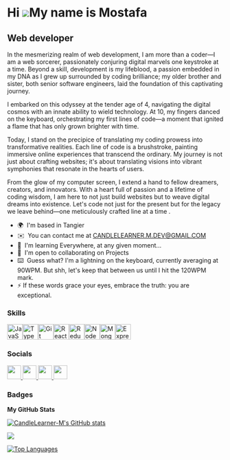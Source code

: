 Hi ![](https://user-images.githubusercontent.com/18350557/176309783-0785949b-9127-417c-8b55-ab5a4333674e.gif)My name is Mostafa
===============================================================================================================================

Web developer
-----------------------

In the mesmerizing realm of web development, I am more than a coder—I am a web sorcerer, passionately conjuring digital marvels one keystroke at a time. Beyond a skill, development is my lifeblood, a passion embedded in my DNA as I grew up surrounded by coding brilliance; my older brother and sister, both senior software engineers, laid the foundation of this captivating journey.

I embarked on this odyssey at the tender age of 4, navigating the digital cosmos with an innate ability to wield technology. At 10, my fingers danced on the keyboard, orchestrating my first lines of code—a moment that ignited a flame that has only grown brighter with time. 

Today, I stand on the precipice of translating my coding prowess into transformative realities. Each line of code is a brushstroke, painting immersive online experiences that transcend the ordinary. My journey is not just about crafting websites; it's about translating visions into vibrant symphonies that resonate in the hearts of users. 

From the glow of my computer screen, I extend a hand to fellow dreamers, creators, and innovators. With a heart full of passion and a lifetime of coding wisdom, I am here to not just build websites but to weave digital dreams into existence. Let's code not just for the present but for the legacy we leave behind—one meticulously crafted line at a time .

* 🌍  I'm based in Tangier
* ✉️  You can contact me at [CANDLELEARNER.M.DEV@GMAIL.COM](mailto:CandleLearner.M.DEV@GMAIL.COM)
* 🧠  I'm learning Everywhere, at any given moment...
* 🤝  I'm open to collaborating on Projects
* ⌨️​  Guess what? I'm a lightning on the keyboard, currently averaging at 90WPM. But shh, let's keep that between us until I hit the 120WPM mark.
* ⚡  If these words grace your eyes, embrace the truth: you are exceptional.

### Skills


<p align="left">
<a href="https://developer.mozilla.org/en-US/docs/Web/JavaScript" target="_blank" rel="noreferrer"><img src="https://raw.githubusercontent.com/danielcranney/readme-generator/main/public/icons/skills/javascript-colored.svg" width="36" height="36" alt="JavaScript" /></a><a href="https://www.typescriptlang.org/" target="_blank" rel="noreferrer"><img src="https://raw.githubusercontent.com/danielcranney/readme-generator/main/public/icons/skills/typescript-colored.svg" width="36" height="36" alt="TypeScript" /></a><a href="https://git-scm.com/" target="_blank" rel="noreferrer"><img src="https://raw.githubusercontent.com/danielcranney/readme-generator/main/public/icons/skills/git-colored.svg" width="36" height="36" alt="Git" /></a><a href="https://reactjs.org/" target="_blank" rel="noreferrer"><img src="https://raw.githubusercontent.com/danielcranney/readme-generator/main/public/icons/skills/react-colored.svg" width="36" height="36" alt="React" /></a><a href="https://redux.js.org/" target="_blank" rel="noreferrer"><img src="https://raw.githubusercontent.com/danielcranney/readme-generator/main/public/icons/skills/redux-colored.svg" width="36" height="36" alt="Redux" /></a><a href="https://nodejs.org/en/" target="_blank" rel="noreferrer"><img src="https://raw.githubusercontent.com/danielcranney/readme-generator/main/public/icons/skills/nodejs-colored.svg" width="36" height="36" alt="NodeJS" /></a><a href="https://www.mongodb.com/" target="_blank" rel="noreferrer"><img src="https://raw.githubusercontent.com/danielcranney/readme-generator/main/public/icons/skills/mongodb-colored.svg" width="36" height="36" alt="MongoDB" /></a><a href="https://expressjs.com/" target="_blank" rel="noreferrer"><img src="https://raw.githubusercontent.com/danielcranney/readme-generator/main/public/icons/skills/express-colored.svg" width="36" height="36" alt="Express" /></a>
</p>



### Socials


<p align="left"> <a href="https://www.dev.to/candlelearner" target="_blank" rel="noreferrer"> <picture> <source media="(prefers-color-scheme: dark)" srcset="https://raw.githubusercontent.com/danielcranney/readme-generator/main/public/icons/socials/devdotto-dark.svg" /> <source media="(prefers-color-scheme: light)" srcset="https://raw.githubusercontent.com/danielcranney/readme-generator/main/public/icons/socials/devdotto.svg" /> <img src="https://raw.githubusercontent.com/danielcranney/readme-generator/main/public/icons/socials/devdotto.svg" width="32" height="32" /> </picture> </a> <a href="https://www.github.com/CandleLearner-M" target="_blank" rel="noreferrer"> <picture> <source media="(prefers-color-scheme: dark)" srcset="https://raw.githubusercontent.com/danielcranney/readme-generator/main/public/icons/socials/github-dark.svg" /> <source media="(prefers-color-scheme: light)" srcset="https://raw.githubusercontent.com/danielcranney/readme-generator/main/public/icons/socials/github.svg" /> <img src="https://raw.githubusercontent.com/danielcranney/readme-generator/main/public/icons/socials/github.svg" width="32" height="32" /> </picture> </a> <a href="https://www.linkedin.com/in/mostafa-el-issati-8a41892a3/" target="_blank" rel="noreferrer"> <picture> <source media="(prefers-color-scheme: dark)" srcset="https://raw.githubusercontent.com/danielcranney/readme-generator/main/public/icons/socials/linkedin-dark.svg" /> <source media="(prefers-color-scheme: light)" srcset="https://raw.githubusercontent.com/danielcranney/readme-generator/main/public/icons/socials/linkedin.svg" /> <img src="https://raw.githubusercontent.com/danielcranney/readme-generator/main/public/icons/socials/linkedin.svg" width="32" height="32" /> </picture> </a> <a href="https://www.x.com/CandleLearner" target="_blank" rel="noreferrer"> <picture> <source media="(prefers-color-scheme: dark)" srcset="https://raw.githubusercontent.com/danielcranney/readme-generator/main/public/icons/socials/twitter-dark.svg" /> <source media="(prefers-color-scheme: light)" srcset="https://raw.githubusercontent.com/danielcranney/readme-generator/main/public/icons/socials/twitter.svg" /> <img src="https://raw.githubusercontent.com/danielcranney/readme-generator/main/public/icons/socials/twitter.svg" width="32" height="32" /> </picture> </a></p>

### Badges

<b>My GitHub Stats</b>

<a href="http://www.github.com/CandleLearner-M"><img src="https://github-readme-stats.vercel.app/api?username=CandleLearner-M&show_icons=true&hide=&count_private=true&title_color=0891b2&text_color=ffffff&icon_color=0891b2&bg_color=1c1917&hide_border=true&show_icons=true" alt="CandleLearner-M's GitHub stats" /></a>

<a href="http://www.github.com/CandleLearner-M"><img src="https://github-readme-streak-stats.herokuapp.com/?user=CandleLearner-M&stroke=ffffff&background=1c1917&ring=0891b2&fire=0891b2&currStreakNum=ffffff&currStreakLabel=0891b2&sideNums=ffffff&sideLabels=ffffff&dates=ffffff&hide_border=true" /></a>

<a href="https://github.com/CandleLearner-M" align="left"><img src="https://github-readme-stats.vercel.app/api/top-langs/?username=CandleLearner-M&langs_count=10&title_color=0891b2&text_color=ffffff&icon_color=0891b2&bg_color=1c1917&hide_border=true&locale=en&custom_title=Top%20%Languages" alt="Top Languages" /></a>
